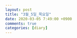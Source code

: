 ```yaml
---
layout: post
title: "3월_5일_목요일"
date: 2020-03-05 7:49:00 +0900
comments: true 
categories: [diary] 
---
```

